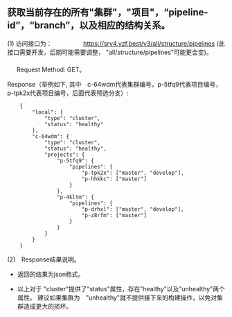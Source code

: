
## 获取当前存在的所有"集群"，"项目"，“pipeline-id”，“branch”，以及相应的结构关系。

(1) 访问接口为：
　　　
&nbsp;&nbsp;　https://srv4.yzf.best/v3/all/structure/pipelines (此接口需要开发，后期可能需要调整， "all/structure/pipelines"可能更会变)。
　　　    
&nbsp;&nbsp;　Request Method: GET。

Response（举例如下, 其中　c-64wdm代表集群编号，p-5tfq9代表项目编号，p-tpk2x代表项目编号，后面代表预选分支）:

```text
    {
   	    "local": {
   		    "type": "cluster",
   		    "status": "healthy"
   	    },
   	    "c-64wdm": {
   		    "type": "cluster",
   		    "status": "healthy",
            "projects": {
                "p-5tfq9": {
                    "pipelines": {
                        "p-tpk2x": ["master", "develop"],
                        "p-hhkkc": ["master"]
                    }
                },
                "p-4kltm": {
                    "pipelines": {
                        "p-drhxl": ["master", "develop"],
                        "p-z8rfm": ["master"]
                    }
                }
            }
   	    }
    } 

```


(2)　Response结果说明。

- 返回的结果为json格式。

- 以上对于 "cluster"提供了"status"属性，存在"healthy"以及"unhealthy"两个属性。
建议如果集群为　"unhealthy"就不提供接下来的构建操作，以免对集群造成更大的损坏。